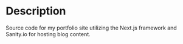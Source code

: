 # Description

Source code for my portfolio site utilizing the Next.js framework and Sanity.io for hosting blog content.